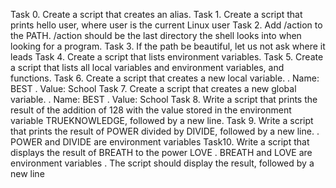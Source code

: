 Task 0. Create a script that creates an alias.
Task 1. Create a script that prints hello user, where user is the current Linux user
Task 2. Add /action to the PATH. /action should be the last directory the shell looks into when looking for a program.
Task 3. If the path be beautiful, let us not ask where it leads
Task 4. Create a script that lists environment variables.
Task 5. Create a script that lists all local variables and environment variables, and functions.
Task 6. Create a script that creates a new local variable.
      . Name: BEST
      . Value: School
Task 7. Create a script that creates a new global variable.
      . Name: BEST
      . Value: School
Task 8. Write a script that prints the result of the addition of 128 with the value stored in the environment variable TRUEKNOWLEDGE, followed by a new line.
Task 9. Write a script that prints the result of POWER divided by DIVIDE, followed by a new line.
      . POWER and DIVIDE are environment variables
Task10. Write a script that displays the result of BREATH to the power LOVE
      . BREATH and LOVE are environment variables
      . The script should display the result, followed by a new line            
